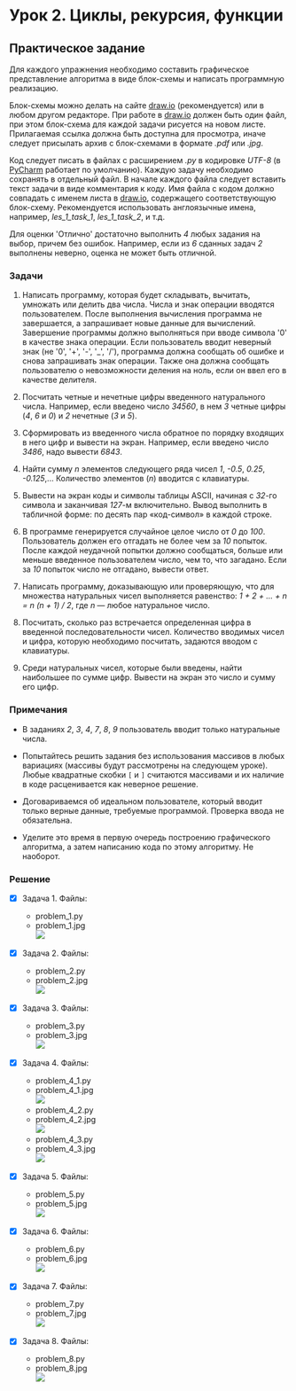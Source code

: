 # Урок 2. Циклы, рекурсия, функции

## Практическое задание

Для каждого упражнения необходимо
составить графическое представление алгоритма в виде блок-схемы и
написать программную реализацию.

Блок-схемы можно делать на сайте [draw.io][drawio] (рекомендуется) или
в любом другом редакторе.
При работе в [draw.io][drawio] должен быть один файл,
при этом блок-схема для каждой задачи рисуется на новом листе.
Прилагаемая ссылка должна быть доступна для просмотра,
иначе следует присылать архив с блок-схемами в формате _.pdf_ или _.jpg_.

Код следует писать в файлах с расширением _.py_ в кодировке _UTF-8_
(в [PyCharm][pycharm] работает по умолчанию).
Каждую задачу необходимо сохранять в отдельный файл.
В начале каждого файла следует вставить текст задачи в виде комментария к коду.
Имя файла с кодом должно совпадать с именем листа в [draw.io][drawio],
содержащего соответствующую блок-схему.
Рекомендуется использовать англоязычные имена,
например, _les_1_task_1_, _les_1_task_2_, и т.д.

Для оценки 'Отлично' достаточно выполнить _4_ любых задания на выбор,
причем без ошибок.
Например, если из _6_ сданных задач _2_ выполнены неверно,
оценка не может быть отличной.

### Задачи

1. Написать программу, которая будет складывать, вычитать,
умножать или делить два числа.
Числа и знак операции вводятся пользователем.
После выполнения вычисления программа не завершается,
а запрашивает новые данные для вычислений.
Завершение программы должно выполняться
при вводе символа '0' в качестве знака операции.
Если пользователь вводит неверный знак (не '0', '+', '-', '_', '/'),
программа должна сообщать об ошибке и снова запрашивать знак операции.
Также она должна сообщать пользователю о невозможности деления на ноль,
если он ввел его в качестве делителя.

2. Посчитать четные и нечетные цифры введенного натурального числа.
Например, если введено число _34560_,
в нем _3_ четные цифры (_4_, _6_ и _0_) и _2_ нечетные (_3_ и _5_).

3. Сформировать из введенного числа обратное по порядку входящих в него цифр
и вывести на экран.
Например, если введено число _3486_, надо вывести _6843_.

4. Найти сумму _n_ элементов следующего ряда чисел
_1_, _-0.5_, _0.25_, _-0.125_,...
Количество элементов (_n_) вводится с клавиатуры.

5. Вывести на экран коды и символы таблицы ASCII,
начиная с _32_-го символа и заканчивая _127_-м включительно.
Вывод выполнить в табличной форме: по десять пар «код-символ» в каждой строке.

6. В программе генерируется случайное целое число от _0_ до _100_.
Пользователь должен его отгадать не более чем за _10_ попыток.
После каждой неудачной попытки должно сообщаться,
больше или меньше введенное пользователем число, чем то, что загадано.
Если за _10_ попыток число не отгадано, вывести ответ.

7. Написать программу, доказывающую или проверяющую,
что для множества натуральных чисел выполняется равенство:
_1 + 2 + ... + n = n (n + 1) / 2_,
где _n_ — любое натуральное число.

8. Посчитать, сколько раз встречается определенная цифра
в введенной последовательности чисел.
Количество вводимых чисел и цифра, которую необходимо посчитать,
задаются вводом с клавиатуры.

9. Среди натуральных чисел, которые были введены,
найти наибольшее по сумме цифр.
Вывести на экран это число и сумму его цифр.

### Примечания

- В заданиях _2_, _3_, _4_, _7_, _8_, _9_
пользователь вводит только натуральные числа.

- Попытайтесь решить задания без использования массивов в любых вариациях
(массивы будут рассмотрены на следующем уроке).
Любые квадратные скобки `[` и `]` считаются массивами и
их наличие в коде расценивается как неверное решение.

- Договариваемся об идеальном пользователе,
который вводит только верные данные, требуемые программой.
Проверка ввода не обязательна.

- Уделите это время в первую очередь построению графического алгоритма,
а затем написанию кода по этому алгоритму. Не наоборот.

### Решение

- [x] Задача 1. Файлы:
  - problem_1.py
  - problem_1.jpg  
    ![](problem_1.jpg)

- [x] Задача 2. Файлы:
  - problem_2.py
  - problem_2.jpg  
    ![](problem_2.jpg)

- [x] Задача 3. Файлы:
  - problem_3.py
  - problem_3.jpg  
    ![](problem_3.jpg)

- [x] Задача 4. Файлы:
  - problem_4_1.py
  - problem_4_1.jpg  
    ![](problem_4_1.jpg)
  - problem_4_2.py
  - problem_4_2.jpg  
    ![](problem_4_2.jpg)
  - problem_4_3.py
  - problem_4_3.jpg  
    ![](problem_4_3.jpg)

- [x] Задача 5. Файлы:
  - problem_5.py
  - problem_5.jpg  
    ![](problem_5.jpg)

- [x] Задача 6. Файлы:
  - problem_6.py
  - problem_6.jpg  
    ![](problem_6.jpg)

- [x] Задача 7. Файлы:
  - problem_7.py
  - problem_7.jpg  
    ![](problem_7.jpg)

- [x] Задача 8. Файлы:
  - problem_8.py
  - problem_8.jpg  
    ![](problem_8.jpg)

[drawio]: https://app.diagrams.net/
[pycharm]: https://www.jetbrains.com/pycharm/
